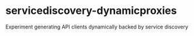 # servicediscovery-dynamicproxies
Experiment generating API clients dynamically backed by service discovery
